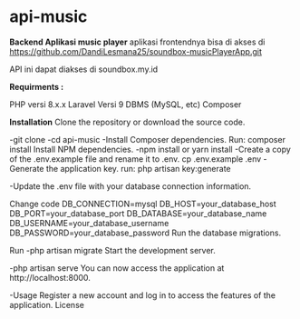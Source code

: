 # api-music
**Backend Aplikasi  music player**
aplikasi frontendnya bisa di akses di https://github.com/DandiLesmana25/soundbox-musicPlayerApp.git

API ini dapat diakses di  soundbox.my.id

**Requirments :**

PHP versi 8.x.x
Laravel Versi 9
DBMS (MySQL, etc)
Composer

**Installation**
Clone the repository or download the source code.

-git clone <repository-url>
-cd api-music
-Install Composer dependencies.
Run:
composer install
Install NPM dependencies.
-npm install
or
yarn install
-Create a copy of the .env.example file and rename it to .env.
cp .env.example .env
-Generate the application key.
run:
php artisan key:generate

-Update the .env file with your database connection information.

Change code
DB_CONNECTION=mysql
DB_HOST=your_database_host
DB_PORT=your_database_port
DB_DATABASE=your_database_name
DB_USERNAME=your_database_username
DB_PASSWORD=your_database_password
Run the database migrations.

Run
-php artisan migrate
Start the development server.

-php artisan serve
You can now access the application at http://localhost:8000.

-Usage
Register a new account and log in to access the features of the application.
License
